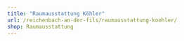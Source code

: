 ```yaml
---
title: "Raumausstattung Köhler"
url: /reichenbach-an-der-fils/raumausstattung-koehler/
shop: Raumausstattung
---
```


